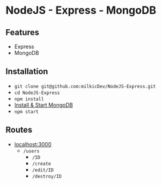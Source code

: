 # NodeJS - Express - MongoDB

## Features

- Express
- MongoDB

## Installation

- `git clone git@github.com:milkicDev/NodeJS-Express.git`
- `cd NodeJS-Express`
- `npm install`
- [Install & Start MongoDB](https://docs.mongodb.com/manual/tutorial/getting-started/)
- `npm start`

## Routes

- [localhost:3000](http://localhost:3000)
  - `/users`
    - `/ID`
    - `/create`
    - `/edit/ID`
    - `/destroy/ID`

